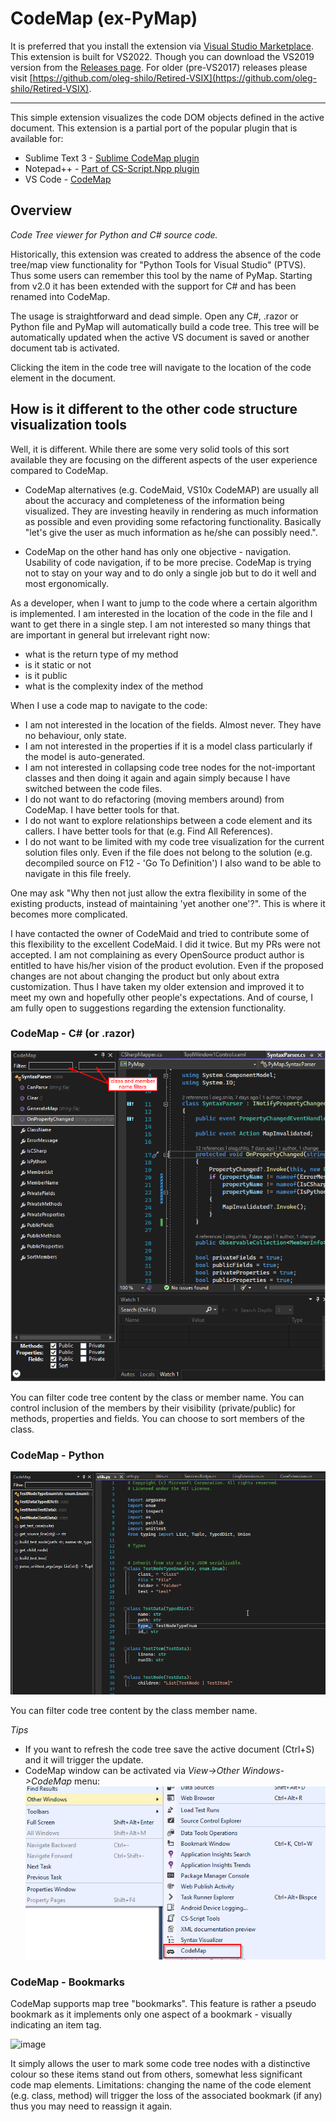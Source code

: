 # CodeMap (ex-PyMap)
It is preferred that you install the extension via [Visual Studio Marketplace](https://marketplace.visualstudio.com/items?itemName=OlegShilo.PyMap).
This extension is built for VS2022. Though you can download the VS2019 version from the [Releases page](https://github.com/oleg-shilo/PyMap.VSIX/releases).
For older (pre-VS2017) releases please visit [https://github.com/oleg-shilo/Retired-VSIX](https://github.com/oleg-shilo/Retired-VSIX).

---

This simple extension visualizes the code DOM objects defined in the active document. This extension is a partial port of the popular plugin that is available for:
* Sublime Text 3 - [Sublime CodeMap plugin](https://github.com/oleg-shilo/sublime-codemap/blob/master/README.md)
* Notepad++ - [Part of CS-Script.Npp plugin](https://github.com/oleg-shilo/cs-script.npp/blob/master/README.md)
* VS Code - [CodeMap](https://marketplace.visualstudio.com/items?itemName=oleg-shilo.codemap)

## Overview

_Code Tree viewer for Python and C# source code._

Historically, this extension was created to address the absence of the code tree/map view functionality for "Python Tools for Visual Studio" (PTVS). Thus some users can remember this tool by the name of PyMap. Starting from v2.0 it has been extended with the support for C# and has been renamed into CodeMap.

The usage is straightforward and dead simple. Open any C#, .razor or Python file and PyMap will automatically build a code tree. This tree will be automatically updated when the active VS document is saved or another document tab is activated.

Clicking the item in the code tree will navigate to the location of the code element in the document.

## How is it different to the other code structure visualization tools

Well, it is different. While there are some very solid tools of this sort available they are focusing on the different aspects of the user experience compared to CodeMap.

- CodeMap alternatives (e.g. CodeMaid, VS10x CodeMAP) are usually all about the accuracy and completeness of the information being visualized. They are investing heavily in rendering as much information as possible and even providing some refactoring functionality. Basically "let's give the user as much information as he/she can possibly need.".

- CodeMap on the other hand has only one objective - navigation. Usability of code navigation, if to be more precise. CodeMap is trying not to stay on your way and to do only a single job but to do it well and most ergonomically.

As a developer, when I want to jump to the code where a certain algorithm is implemented. I am interested in the location of the code in the file and I want to get there in a single step. I am not interested so many things that are important in general but irrelevant right now:

- what is the return type of my method
- is it static or not
- is it public
- what is the complexity index of the method

When I use a code map to navigate to the code:

- I am not interested in the location of the fields. Almost never. They have no behaviour, only state.
- I am not interested in the properties if it is a model class particularly if the model is auto-generated.
- I am not interested in collapsing code tree nodes for the not-important classes and then doing it again and again simply because I have switched between the code files.
- I do not want to do refactoring (moving members around) from CodeMap. I have better tools for that.
- I do not want to explore relationships between a code element and its callers. I have better tools for that (e.g. Find All References).
- I do not want to be limited with my code tree visualization for the current solution files only. Even if the file does not belong to the solution (e.g. decompiled source on F12 - 'Go To Definition') I also wand to be able to navigate in this file freely.

One may ask "Why then not just allow the extra flexibility in some of the existing products, instead of maintaining 'yet another one'?". This is where it becomes more complicated.

I have contacted the owner of CodeMaid and tried to contribute some of this flexibility to the excellent CodeMaid. I did it twice. But my PRs were not accepted. I am not complaining as every OpenSource product author is entitled to have his/her vision of the product evolution. Even if the proposed changes are not about changing the product but only about extra customization. Thus I have taken my older extension and improved it to meet my own and hopefully other people's expectations. And of course, I am fully open to suggestions regarding the extension functionality.

### CodeMap - C# (or .razor)

![](docs/Preview.png)

You can filter code tree content by the class or member name.
You can control inclusion of the members by their visibility (private/public) for methods, properties and fields.
You can choose to sort members of the class.

### CodeMap - Python

![](docs/Preview.py.png)

You can filter code tree content by the class member name.

_Tips_

* If you want to refresh the code tree save the active document (Ctrl+S) and it will trigger the update.
* CodeMap window can be activated via _View->Other Windows->CodeMap_ menu:
  ![](docs/menu.png)

### CodeMap - Bookmarks

CodeMap supports map tree "bookmarks". This feature is rather a pseudo bookmark as it implements only one aspect of a bookmark - visually indicating an item tag.  

![image](https://github.com/oleg-shilo/PyMap.VSIX/assets/16729806/65d8b6bc-5c34-4741-ab73-e3cd1adacb92)

It simply allows the user to mark some code tree nodes with a distinctive colour so these items stand out from others, somewhat less significant code map elements.
Limitations: changing the name of the code element (e.g. class, method) will trigger the loss of the associated bookmark (if any) thus you may need to reassign it again.
   
